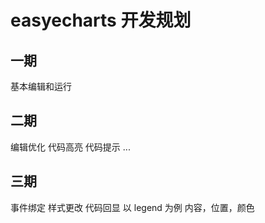 # easyecharts 开发规划

## 一期
基本编辑和运行

## 二期
编辑优化
    代码高亮
    代码提示
    ...

## 三期
事件绑定
样式更改
代码回显
以 legend 为例
内容，位置，颜色
